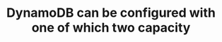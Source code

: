 ---
layout: all-exams
title: "DynamoDB can be configured with one of which two capacity "
blurb: "provides native, server-side support for transactions, simplifying the developer experience of making coordinated, all-or-nothing changes to multiple ite"
quid: 188
---